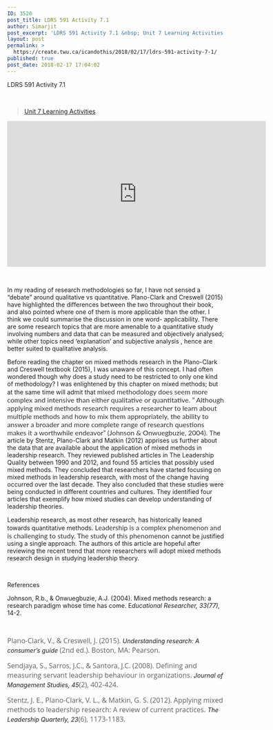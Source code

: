 ```yaml
---
ID: 3520
post_title: LDRS 591 Activity 7.1
author: Simarjit
post_excerpt: 'LDRS 591 Activity 7.1 &nbsp; Unit 7 Learning Activities &nbsp; In my reading of research methodologies so far, I have not sensed a &ldquo;debate&rdquo; around qualitative vs quantitative. Plano-Clark and Creswell (2015) have highlighted the differences between the two throughout their book, and also pointed where one of them is more applicable than the other. [&hellip;]'
layout: post
permalink: >
  https://create.twu.ca/icandothis/2018/02/17/ldrs-591-activity-7-1/
published: true
post_date: 2018-02-17 17:04:02
---
```

<p>LDRS 591 Activity 7.1</p>
<p>&nbsp;</p>
<blockquote class="wp-embedded-content" data-secret="MYRZGakIk5"><p><a href="https://create.twu.ca/ldrs591-sp18/unit-7-learning-activities/">Unit 7 Learning Activities</a></p></blockquote>
<p><iframe class="wp-embedded-content" sandbox="allow-scripts" security="restricted" src="https://create.twu.ca/ldrs591-sp18/unit-7-learning-activities/embed/#?secret=MYRZGakIk5" data-secret="MYRZGakIk5" width="600" height="338" title="&#8220;Unit 7 Learning Activities&#8221; &#8212; Leadership 591: Scholarly Inquiry" frameborder="0" marginwidth="0" marginheight="0" scrolling="no"></iframe></p>
<p>&nbsp;</p>
<p>In my reading of research methodologies so far, I have not sensed a &#8220;debate&#8221; around qualitative vs quantitative. Plano-Clark and Creswell (2015) have highlighted the differences between the two throughout their book, and also pointed where one of them is more applicable than the other. I think we could summarise the discussion in one word- applicability. There are some research topics that are more amenable to a quantitative study involving numbers and data that can be measured and objectively analysed; while other topics need &#8216;explanation&#8217; and subjective analysis , hence are better suited to qualitative analysis.</p>
<p>Before reading the chapter on mixed methods research in the Plano-Clark and Creswell textbook (2015), I was unaware of this concept. I had often wondered though why does a study need to be restricted to only one kind of methodology? I was enlightened by this chapter on mixed methods; but at the same time will admit that m<span style="float: none;background-color: transparent;color: #333333;cursor: text;font-family: 'Lato',Helvetica,sans-serif;font-size: 16px;font-style: normal;font-variant: normal;font-weight: 400;letter-spacing: normal;text-align: left;text-decoration: none;text-indent: 0px">ixed methodology does seem more complex and intensive than either qualitative or quantitative. &#8221; Although applying mixed methods research requires a researcher to learn about multiple methods and how to mix them appropriately, the ability to answer a broader and more complete range of research questions makes it a worthwhile endeavor&#8221; (Johnson &amp; Onwuegbuzie, 2004). </span>The article by Stentz, Plano-Clark and Matkin (2012) apprises us further about the data that are available about the application of mixed methods in leadership research. They reviewed published articles in The Leadership Quality between 1990 and 2012, and found 55 articles that possibly used mixed methods. They concluded that researchers have started focusing on mixed methods in leadership research, with most of the change having occurred over the last decade. They also concluded that these studies were being conducted in different countries and cultures. They identified four articles that exemplify how mixed studies can develop understanding of leadership theories.</p>
<p>Leadership research, as most other research, has historically leaned towards quantitative methods. <span style="float: none;background-color: transparent;color: #333333;cursor: text;font-family: 'Lato',Helvetica,sans-serif;font-size: 16px;font-style: normal;font-variant: normal;font-weight: 400;letter-spacing: normal;text-align: left;text-decoration: none;text-indent: 0px">Leadership is a complex phenomenon and is challenging to study. The study of this phenomenon </span>cannot be justified using a single approach. The authors of this article are hopeful after reviewing the recent trend that more researchers will adopt mixed methods research design in studying leadership theory.</p>
<p>&nbsp;</p>
<p>References</p>
<p>Johnson, R.b., &amp; Onwuegbuzie, A.J. (2004). Mixed methods research: a research paradigm whose time has come. E<em>ducational Researcher, 33(77),</em> 14-2.</p>
<p>&nbsp;</p>
<p><span style="float: none;background-color: transparent;color: #606060;font-family: 'Open Sans',sans-serif;font-size: 16px;font-style: normal;font-variant: normal;font-weight: 400;letter-spacing: normal;text-align: left;text-decoration: none;text-indent: 0px">Plano-Clark, V., &amp; Creswell, J. (2015). </span><em>Understanding research: A consumer’s guide</em><span style="float: none;background-color: transparent;color: #606060;font-family: 'Open Sans',sans-serif;font-size: 16px;font-style: normal;font-variant: normal;font-weight: 400;letter-spacing: normal;text-align: left;text-decoration: none;text-indent: 0px"> (2nd ed.). Boston, MA: Pearson.</span></p>
<p><span style="float: none;background-color: transparent;color: #606060;font-family: 'Open Sans',sans-serif;font-size: 16px;font-style: normal;font-variant: normal;font-weight: 400;letter-spacing: normal;text-align: left;text-decoration: none;text-indent: 0px">Sendjaya, S., Sarros, J.C., &amp; Santora, J.C. (2008). Defining and measuring servant leadership behaviour in organizations. </span><em>Journal of Management Studies, 45</em><span style="float: none;background-color: transparent;color: #606060;font-family: 'Open Sans',sans-serif;font-size: 16px;font-style: normal;font-variant: normal;font-weight: 400;letter-spacing: normal;text-align: left;text-decoration: none;text-indent: 0px">(2), 402-424.</span></p>
<p><span style="float: none;background-color: transparent;color: #606060;font-family: 'Open Sans',sans-serif;font-size: 16px;font-style: normal;font-variant: normal;font-weight: 400;letter-spacing: normal;text-align: left;text-decoration: none;text-indent: 0px">Stentz, J. E., Plano-Clark, V. L., &amp; Matkin, G. S. (2012). Applying mixed methods to leadership research: A review of current practices. </span><em>The Leadership Quarterly, 23</em><span style="float: none;background-color: transparent;color: #606060;font-family: 'Open Sans',sans-serif;font-size: 16px;font-style: normal;font-variant: normal;font-weight: 400;letter-spacing: normal;text-align: left;text-decoration: none;text-indent: 0px">(6), 1173-1183.</span></p>
<p>&nbsp;</p>